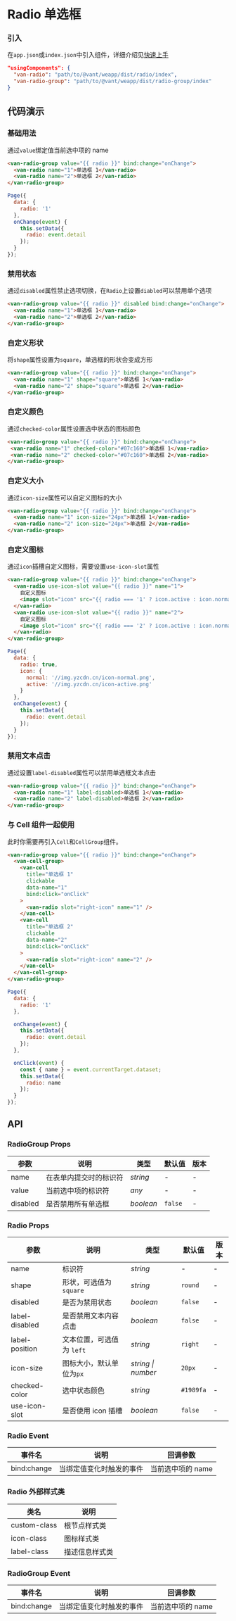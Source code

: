 # Radio 单选框

### 引入

在`app.json`或`index.json`中引入组件，详细介绍见[快速上手](#/quickstart#yin-ru-zu-jian)

```json
"usingComponents": {
  "van-radio": "path/to/@vant/weapp/dist/radio/index",
  "van-radio-group": "path/to/@vant/weapp/dist/radio-group/index"
}
```

## 代码演示

### 基础用法

通过`value`绑定值当前选中项的 name

```html
<van-radio-group value="{{ radio }}" bind:change="onChange">
  <van-radio name="1">单选框 1</van-radio>
  <van-radio name="2">单选框 2</van-radio>
</van-radio-group>
```

```js
Page({
  data: {
    radio: '1'
  },
  onChange(event) {
    this.setData({
      radio: event.detail
    });
  }
});
```

### 禁用状态

通过`disabled`属性禁止选项切换，在`Radio`上设置`diabled`可以禁用单个选项

```html
<van-radio-group value="{{ radio }}" disabled bind:change="onChange">
  <van-radio name="1">单选框 1</van-radio>
  <van-radio name="2">单选框 2</van-radio>
</van-radio-group>
```

### 自定义形状

将`shape`属性设置为`square`，单选框的形状会变成方形

```html
<van-radio-group value="{{ radio }}" bind:change="onChange">
  <van-radio name="1" shape="square">单选框 1</van-radio>
  <van-radio name="2" shape="square">单选框 2</van-radio>
</van-radio-group>
```

### 自定义颜色

通过`checked-color`属性设置选中状态的图标颜色

 ```html
<van-radio-group value="{{ radio }}" bind:change="onChange">
  <van-radio name="1" checked-color="#07c160">单选框 1</van-radio>
  <van-radio name="2" checked-color="#07c160">单选框 2</van-radio>
</van-radio-group>

```

### 自定义大小

通过`icon-size`属性可以自定义图标的大小

```html
<van-radio-group value="{{ radio }}" bind:change="onChange">
  <van-radio name="1" icon-size="24px">单选框 1</van-radio>
  <van-radio name="2" icon-size="24px">单选框 2</van-radio>
</van-radio-group>
```

### 自定义图标

通过`icon`插槽自定义图标，需要设置`use-icon-slot`属性

```html
<van-radio-group value="{{ radio }}" bind:change="onChange">
  <van-radio use-icon-slot value="{{ radio }}" name="1">
    自定义图标
    <image slot="icon" src="{{ radio === '1' ? icon.active : icon.normal }}" />
  </van-radio>
  <van-radio use-icon-slot value="{{ radio }}" name="2">
    自定义图标
    <image slot="icon" src="{{ radio === '2' ? icon.active : icon.normal }}" />
  </van-radio>
</van-radio-group>
```

```js
Page({
  data: {
    radio: true,
    icon: {
      normal: '//img.yzcdn.cn/icon-normal.png',
      active: '//img.yzcdn.cn/icon-active.png'
    }
  },
  onChange(event) {
    this.setData({
      radio: event.detail
    });
  }
});
```

### 禁用文本点击

通过设置`label-disabled`属性可以禁用单选框文本点击

```html
<van-radio-group value="{{ radio }}" bind:change="onChange">
  <van-radio name="1" label-disabled>单选框 1</van-radio>
  <van-radio name="2" label-disabled>单选框 2</van-radio>
</van-radio-group>
```

### 与 Cell 组件一起使用

此时你需要再引入`Cell`和`CellGroup`组件。

```html
<van-radio-group value="{{ radio }}" bind:change="onChange">
  <van-cell-group>
    <van-cell
      title="单选框 1"
      clickable
      data-name="1"
      bind:click="onClick"
    >
      <van-radio slot="right-icon" name="1" />
    </van-cell>
    <van-cell
      title="单选框 2"
      clickable
      data-name="2"
      bind:click="onClick"
    >
      <van-radio slot="right-icon" name="2" />
    </van-cell>
  </van-cell-group>
</van-radio-group>
```

```js
Page({
  data: {
    radio: '1'
  },

  onChange(event) {
    this.setData({
      radio: event.detail
    });
  },

  onClick(event) {
    const { name } = event.currentTarget.dataset;
    this.setData({
      radio: name
    });
  }
});
```


## API

### RadioGroup Props

| 参数 | 说明 | 类型 | 默认值 | 版本 |
|-----------|-----------|-----------|-------------|-------------|
| name | 在表单内提交时的标识符 | *string* | - | - |
| value | 当前选中项的标识符 | *any* | - | - |
| disabled | 是否禁用所有单选框 | *boolean* | `false` | - |

### Radio Props

| 参数 | 说明 | 类型 | 默认值 | 版本 |
|-----------|-----------|-----------|-------------|-------------|
| name | 标识符 | *string* | - | - |
| shape | 形状，可选值为 `square` | *string* | `round` | - |
| disabled | 是否为禁用状态 | *boolean* | `false` | - |
| label-disabled | 是否禁用文本内容点击 | *boolean* | `false` | - |
| label-position | 文本位置，可选值为 `left` | *string* | `right` | - |
| icon-size | 图标大小，默认单位为`px` | *string \| number* | `20px` | - |
| checked-color | 选中状态颜色 | *string* | `#1989fa` | - |
| use-icon-slot | 是否使用 icon 插槽 | *boolean* | `false` | - |

### Radio Event

| 事件名 | 说明 | 回调参数 |
|-----------|-----------|-----------|
| bind:change | 当绑定值变化时触发的事件 | 当前选中项的 name |

### Radio 外部样式类

| 类名 | 说明 |
|-----------|-----------|
| custom-class | 根节点样式类 |
| icon-class | 图标样式类 |
| label-class | 描述信息样式类 |

### RadioGroup Event

| 事件名 | 说明 | 回调参数 |
|-----------|-----------|-----------|
| bind:change | 当绑定值变化时触发的事件 | 当前选中项的 name |
